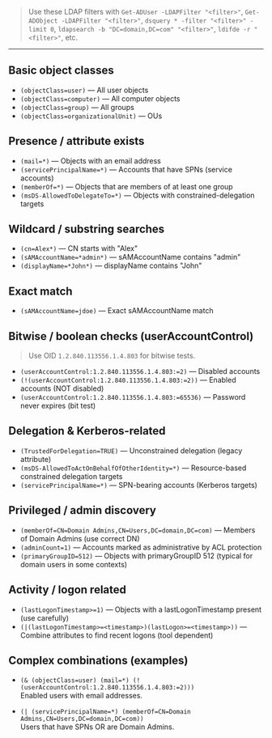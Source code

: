  
> Use these LDAP filters with `Get-ADUser -LDAPFilter "<filter>"`, `Get-ADObject -LDAPFilter "<filter>"`, `dsquery * -filter "<filter>" -limit 0`, `ldapsearch -b "DC=domain,DC=com" "<filter>"`, `ldifde -r "<filter>"`, etc.

---

## Basic object classes
- `(objectClass=user)` — All user objects  
- `(objectClass=computer)` — All computer objects  
- `(objectClass=group)` — All groups  
- `(objectClass=organizationalUnit)` — OUs

## Presence / attribute exists
- `(mail=*)` — Objects with an email address  
- `(servicePrincipalName=*)` — Accounts that have SPNs (service accounts)  
- `(memberOf=*)` — Objects that are members of at least one group  
- `(msDS-AllowedToDelegateTo=*)` — Objects with constrained-delegation targets

## Wildcard / substring searches
- `(cn=Alex*)` — CN starts with "Alex"  
- `(sAMAccountName=*admin*)` — sAMAccountName contains "admin"  
- `(displayName=*John*)` — displayName contains "John"

## Exact match
- `(sAMAccountName=jdoe)` — Exact sAMAccountName match

## Bitwise / boolean checks (userAccountControl)
> Use OID `1.2.840.113556.1.4.803` for bitwise tests.
- `(userAccountControl:1.2.840.113556.1.4.803:=2)` — Disabled accounts  
- `(!(userAccountControl:1.2.840.113556.1.4.803:=2))` — Enabled accounts (NOT disabled)  
- `(userAccountControl:1.2.840.113556.1.4.803:=65536)` — Password never expires (bit test)

## Delegation & Kerberos-related
- `(TrustedForDelegation=TRUE)` — Unconstrained delegation (legacy attribute)  
- `(msDS-AllowedToActOnBehalfOfOtherIdentity=*)` — Resource-based constrained delegation targets  
- `(servicePrincipalName=*)` — SPN-bearing accounts (Kerberos targets)

## Privileged / admin discovery
- `(memberOf=CN=Domain Admins,CN=Users,DC=domain,DC=com)` — Members of Domain Admins (use correct DN)  
- `(adminCount=1)` — Accounts marked as administrative by ACL protection  
- `(primaryGroupID=512)` — Objects with primaryGroupID 512 (typical for domain users in some contexts)

## Activity / logon related
- `(lastLogonTimestamp>=1)` — Objects with a lastLogonTimestamp present (use carefully)  
- `(|(lastLogonTimestamp>=<timestamp>)(lastLogon>=<timestamp>))` — Combine attributes to find recent logons (tool dependent)

## Complex combinations (examples)
- `(& (objectClass=user) (mail=*) (!(userAccountControl:1.2.840.113556.1.4.803:=2)))`  
  Enabled users with email addresses.

- `(| (servicePrincipalName=*) (memberOf=CN=Domain Admins,CN=Users,DC=domain,DC=com))`  
  Users that have SPNs OR are Domain Admins.